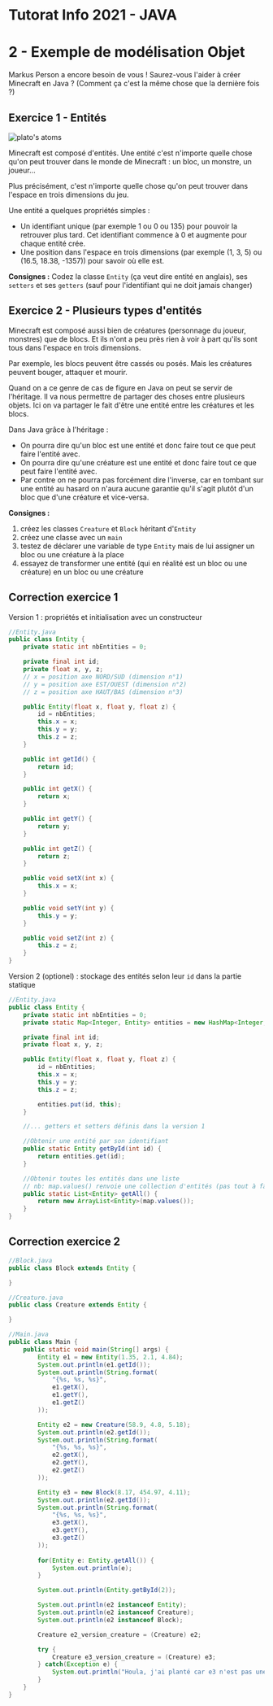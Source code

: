 # Tutorat Info 2021 - JAVA

# 2 - Exemple de modélisation Objet
Markus Person a encore besoin de vous ! Saurez-vous l'aider à créer Minecraft en Java ? (Comment ça c'est la même chose que la dernière fois ?)

## Exercice 1 - Entités
![plato's atoms](https://1.bp.blogspot.com/--fQPUdbjzAU/X1dV6U66cUI/AAAAAAAAQLM/StVbhOnjdiIpCaPIMePyfX8uFGJq7ZnmgCLcBGAsYHQ/s1600/Elements%2B-%2BPlatonic%2Bsolids.jpg)

Minecraft est composé d'entités. Une entité c'est n'importe quelle chose qu'on peut trouver dans le monde de Minecraft : un bloc, un monstre, un joueur...

Plus précisément, c'est n'importe quelle chose qu'on peut trouver dans l'espace en trois dimensions du jeu.

Une entité a quelques propriétés simples :
- Un identifiant unique (par exemple 1 ou 0 ou 135) pour pouvoir la retrouver plus tard. Cet identifiant commence à 0 et augmente pour chaque entité crée.
- Une position dans l'espace en trois dimensions (par exemple (1, 3, 5) ou (16.5, 18.38, -1357)) pour savoir où elle est.

**Consignes :** Codez la classe `Entity` (ça veut dire entité en anglais), ses `setters` et ses `getters` (sauf pour l'identifiant qui ne doit jamais changer)

## Exercice 2 - Plusieurs types d'entités
Minecraft est composé aussi bien de créatures (personnage du joueur, monstres) que de blocs. Et ils n'ont a peu près rien à voir à part qu'ils sont tous dans l'espace en trois dimensions.

Par exemple, les blocs peuvent être cassés ou posés. Mais les créatures peuvent bouger, attaquer et mourir.

Quand on a ce genre de cas de figure en Java on peut se servir de l'héritage. Il va nous permettre de partager des choses entre plusieurs objets. Ici on va partager le fait d'être une entité entre les créatures et les blocs.

Dans Java grâce à l'héritage :
- On pourra dire qu'un bloc est une entité et donc faire tout ce que peut faire l'entité avec.
- On pourra dire qu'une créature est une entité et donc faire tout ce que peut faire l'entité avec.
- Par contre on ne pourra pas forcément dire l'inverse, car en tombant sur une entité au hasard on n'aura aucune garantie qu'il s'agit plutôt d'un bloc que d'une créature et vice-versa.

**Consignes :**
1. créez les classes `Creature` et `Block` héritant d'`Entity`
2. créez une classe avec un `main`
3. testez de déclarer une variable de type `Entity` mais de lui assigner un bloc ou une créature à la place
4. essayez de transformer une entité (qui en réalité est un bloc ou une créature) en un bloc ou une créature

## Correction exercice 1
Version 1 : propriétés et initialisation avec un constructeur
```java
//Entity.java
public class Entity {
    private static int nbEntities = 0;

    private final int id;
    private float x, y, z;
    // x = position axe NORD/SUD (dimension n°1)
    // y = position axe EST/OUEST (dimension n°2)
    // z = position axe HAUT/BAS (dimension n°3)

    public Entity(float x, float y, float z) {
        id = nbEntities;
        this.x = x;
        this.y = y;
        this.z = z;
    }

    public int getId() {
        return id;
    }

    public int getX() {
        return x;
    }

    public int getY() {
        return y;
    }

    public int getZ() {
        return z;
    }

    public void setX(int x) {
        this.x = x;
    }

    public void setY(int y) {
        this.y = y;
    }

    public void setZ(int z) {
        this.z = z;
    }
}
```

Version 2 (optionel) : stockage des entités selon leur `id` dans la partie statique
```java
//Entity.java
public class Entity {
    private static int nbEntities = 0;
    private static Map<Integer, Entity> entities = new HashMap<Integer, Entity>();

    private final int id;
    private float x, y, z;

    public Entity(float x, float y, float z) {
        id = nbEntities;
        this.x = x;
        this.y = y;
        this.z = z;

        entities.put(id, this);
    }

    //... getters et setters définis dans la version 1

    //Obtenir une entité par son identifiant
    public static Entity getById(int id) {
        return entities.get(id);
    }

    //Obtenir toutes les entités dans une liste
    // nb: map.values() renvoie une collection d'entités (pas tout à fait comme une liste mais on est pas loin), c'est pourquoi on recrée une liste par dessus
    public static List<Entity> getAll() {
        return new ArrayList<Entity>(map.values());
    }
}
```

## Correction exercice 2

```java
//Block.java
public class Block extends Entity {

}
```
```java
//Creature.java
public class Creature extends Entity {

}
```
```java
//Main.java
public class Main {
    public static void main(String[] args) {
        Entity e1 = new Entity(1.35, 2.1, 4.84);
        System.out.println(e1.getId());
        System.out.println(String.format(
            "{%s, %s, %s}",
            e1.getX(),
            e1.getY(),
            e1.getZ()
        ));

        Entity e2 = new Creature(58.9, 4.8, 5.18);
        System.out.println(e2.getId());
        System.out.println(String.format(
            "{%s, %s, %s}",
            e2.getX(),
            e2.getY(),
            e2.getZ()
        ));

        Entity e3 = new Block(8.17, 454.97, 4.11);
        System.out.println(e2.getId());
        System.out.println(String.format(
            "{%s, %s, %s}",
            e3.getX(),
            e3.getY(),
            e3.getZ()
        ));
        
        for(Entity e: Entity.getAll()) {
            System.out.println(e);
        }

        System.out.println(Entity.getById(2));

        System.out.println(e2 instanceof Entity);
        System.out.println(e2 instanceof Creature);
        System.out.println(e2 instanceof Block);

        Creature e2_version_creature = (Creature) e2;

        try {
            Creature e3_version_creature = (Creature) e3;
        } catch(Exception e) {
            System.out.println("Houla, j'ai planté car e3 n'est pas une créature !")
        }
    }
}
```